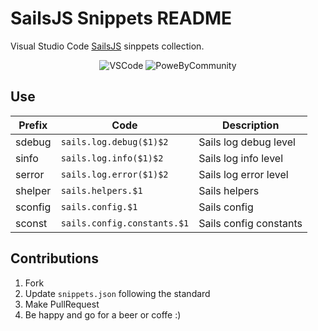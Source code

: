 # SailsJS Snippets README
Visual Studio Code [SailsJS](https://sailsjs.com) sinppets collection.

<div align="center">

![VSCode](https://img.shields.io/badge/VS_code-sippets-blue.svg?longCache=true&style=for-the-badge&logo=visual-studio-code)
![PoweByCommunity](https://img.shields.io/badge/power_by-community-green.svg?longCache=true&style=for-the-badge)
</div>

## Use

|Prefix   |Code                       |Description              |
|---      |---                        |---                      |
|sdebug   |`sails.log.debug($1)$2`    |Sails log debug level    |
|sinfo    |`sails.log.info($1)$2`     |Sails log info level     |
|serror   |`sails.log.error($1)$2`    |Sails log error level    |
|shelper  |`sails.helpers.$1`         |Sails helpers            |
|sconfig  |`sails.config.$1`          |Sails config             |
|sconst   |`sails.config.constants.$1`|Sails config constants   |

## Contributions

1. Fork
2. Update `snippets.json` following the standard
3. Make PullRequest
4. Be happy and go for a beer or coffe :)